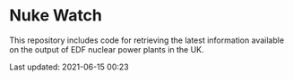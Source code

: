 # Nuke Watch

This repository includes code for retrieving the latest information available on the output of EDF nuclear power plants in the UK.

Last updated: 2021-06-15 00:23